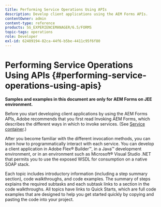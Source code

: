 ```yaml
---
title: Performing Service Operations Using APIs
description: Develop client applications using the AEM Forms APIs.
contentOwner: admin
content-type: reference
products: SG_EXPERIENCEMANAGER/6.5/FORMS
topic-tags: operations
role: Developer
exl-id: 62489194-82ca-44f6-b5be-4411c95f6f80
---
```

# Performing Service Operations Using APIs {#performing-service-operations-using-apis} 

**Samples and examples in this document are only for AEM Forms on JEE environment.**

Before you start developing client applications by using the AEM Forms APIs, Adobe recommends that you first read Invoking AEM Forms, which describes the different ways in which to invoke services. (See [Service container](/help/forms/developing/service-container.md#service-container).)

After you become familiar with the different invocation methods, you can learn how to programmatically interact with each service. You can develop a client application in Adobe Flex&reg; Builder&trade;, in a Java&trade; development environment, or in an environment such as Microsoft&reg; Visual Studio .NET that permits you to use the exposed WSDL for consumption on a native SOAP stack.

Each topic includes introductory information (including a step summary section), code walkthroughs, and code examples. The summary of steps explains the required subtasks and each subtask links to a section in the code walkthroughs. All topics have links to Quick Starts, which are full code examples that are designed to help you get started quickly by copying and pasting the code into your project.
